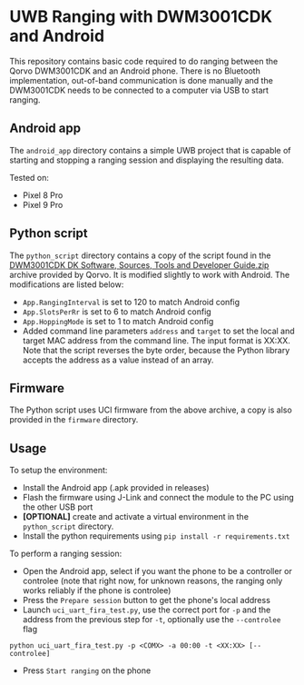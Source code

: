 # UWB Ranging with DWM3001CDK and Android
This repository contains basic code required to do ranging between the Qorvo DWM3001CDK and an Android phone. There is no Bluetooth implementation, out-of-band communication is done manually and the DWM3001CDK needs to be connected to a computer via USB to start ranging.

## Android app
The `android_app` directory contains a simple UWB project that is capable of starting and stopping a ranging session and displaying the resulting data.

Tested on:
- Pixel 8 Pro
- Pixel 9 Pro

## Python script
The `python_script` directory contains a copy of the script found in the [DWM3001CDK DK Software, Sources, Tools and Developer Guide.zip](https://www.qorvo.com/products/d/da008604) archive provided by Qorvo. It is modified slightly to work with Android. The modifications are listed below:
- `App.RangingInterval` is set to 120 to match Android config
- `App.SlotsPerRr` is set to 6 to match Android config
- `App.HoppingMode` is set to 1 to match Android config
- Added command line parameters `address` and `target` to set the local and target MAC address from the command line. The input format is XX:XX. Note that the script reverses the byte order, because the Python library accepts the address as a value instead of an array.

## Firmware
The Python script uses UCI firmware from the above archive, a copy is also provided in the `firmware` directory.

## Usage
To setup the environment:
- Install the Android app (.apk provided in releases)
- Flash the firmware using J-Link and connect the module to the PC using the other USB port
- **[OPTIONAL]** create and activate a virtual environment in the `python_script` directory.
- Install the python requirements using `pip install -r requirements.txt`

To perform a ranging session:
- Open the Android app, select if you want the phone to be a controller or controlee (note that right now, for unknown reasons, the ranging only works reliably if the phone is controlee)
- Press the `Prepare session` button to get the phone's local address
- Launch `uci_uart_fira_test.py`, use the correct port for `-p` and the address from the previous step for `-t`, optionally use the `--controlee` flag
```shell
python uci_uart_fira_test.py -p <COMX> -a 00:00 -t <XX:XX> [--controlee]
```
- Press `Start ranging` on the phone
